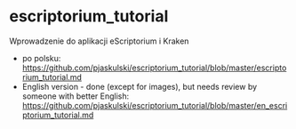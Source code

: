# escriptorium_tutorial
Wprowadzenie do aplikacji eScriptorium i Kraken
- po polsku: https://github.com/pjaskulski/escriptorium_tutorial/blob/master/escriptorium_tutorial.md
- English version - done (except for images), but needs review by someone with better English: https://github.com/pjaskulski/escriptorium_tutorial/blob/master/en_escriptorium_tutorial.md

